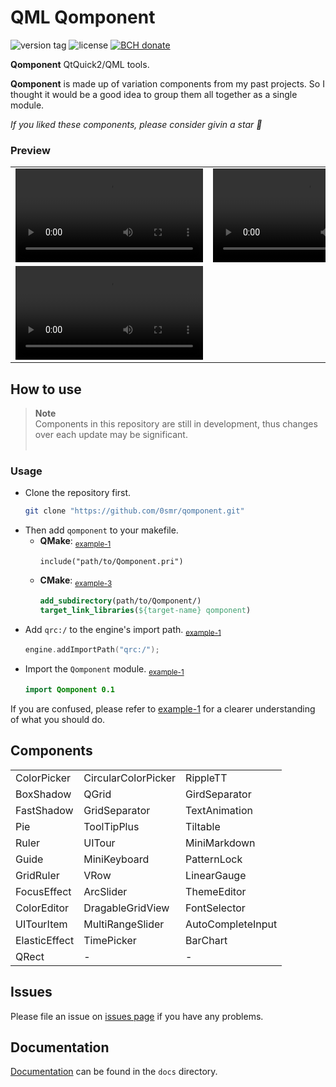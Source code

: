 # QML Qomponent
<p><img src="https://img.shields.io/github/v/tag/0smr/qomponent?sort=semver&label=version" alt="version tag">
<img src="https://img.shields.io/github/license/0smr/qomponent?color=36b245" alt="license">
<a href="https://www.blockchain.com/bch/address/bitcoincash:qrnwtxsk79kv6mt2hv8zdxy3phkqpkmcxgjzqktwa3">
<img src="https://img.shields.io/badge/BCH-Donate-f0992e?logo=BitcoinCash&logoColor=f0992e" alt="BCH donate"></a></p>

**Qomponent** QtQuick2/QML tools.

**Qomponent** is made up of variation components from my past projects. So I thought it would be a good idea to group them all together as a single module.

*If you liked these components, please consider givin a star :star2:*

### Preview

<table width="200px">
<tr><td><video src="https://github.com/0smr/qomponent/assets/51415059/263791225-ce6d5311-d612-4263-825c-3ae12ca25a19.mp4"></video></td>
<td><video src="https://github.com/0smr/qomponent/assets/51415059/799b1962-a351-4e43-b5d3-9100e204f540.mp4"></video></td>
<td><video src="https://github.com/0smr/qomponent/assets/51415059/73a0bb65-bb63-4a82-a718-f0f3a079fedc.mp4"></video></td></tr>
<tr><td colspan="3"><video src="https://github.com/0smr/qomponent/assets/51415059/aecfd391-a593-4526-9238-25aafae69dee.mp4"></video></td></tr>
</table>

## How to use
> **Note**<br>
> Components in this repository are still in development, thus changes over each update may be significant.
> <br>&nbsp;

### Usage

+ Clone the repository first.
    ```bash
    git clone "https://github.com/0smr/qomponent.git"
    ```
+ Then add `qomponent` to your makefile.
    * **QMake**: <sub>[example-1](example/example-1/example-1.pro#L7)</sub>
        ```make
        include("path/to/Qomponent.pri")
        ```
    * **CMake**: <sub>[example-3](example/example-3/CMakeLists.txt#L30..L32)</sub>
        ```cmake
        add_subdirectory(path/to/Qomponent/)
        target_link_libraries(${target-name} qomponent)
        ```
+ Add `qrc:/` to the engine's import path.
    <sub>[example-1](example/example-1/main.cpp#L17)</sub>
    ```cpp
    engine.addImportPath("qrc:/");
    ```
+ Import the `Qomponent` module.
    <sub>[example-1](example/example-1/main.qml#L10)</sub>
    ```qml
    import Qomponent 0.1
    ```

If you are confused, please refer to [example-1](example/example-1) for a clearer understanding of what you should do.

## Components

<div align="center">

||||
|--|--|--|
|ColorPicker|CircularColorPicker|RippleTT|
|BoxShadow |QGrid        |GirdSeparator|
|FastShadow|GridSeparator|TextAnimation|
|Pie       |ToolTipPlus  |Tiltable    |
|Ruler     |UITour       |MiniMarkdown|
|Guide     |MiniKeyboard |PatternLock |
|GridRuler |VRow         |LinearGauge |
|FocusEffect|ArcSlider    |ThemeEditor|
|ColorEditor|DragableGridView |FontSelector|
|UITourItem |MultiRangeSlider |AutoCompleteInput|
|ElasticEffect|TimePicker|BarChart|
|QRect|-|-|-|

</div>

## Issues

Please file an issue on [issues page](https://github.com/0smr/qomponent/issues) if you have any problems.

## Documentation

[Documentation](docs/README.md) can be found in the `docs` directory.
